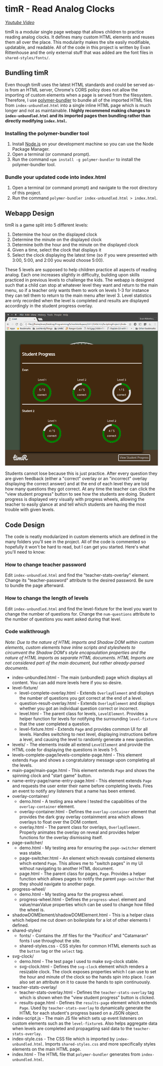 # timR - Read Analog Clocks

_[Youtube Video](https://youtu.be/-2rDyiZGWP8)_

timR is a modular single page webapp that allows children to practice reading analog clocks. It defines many custom HTML elements and reuses them all over the place. This modularity makes the site easily modifiable, updatable, and readable. All of the code in this project is written by Evan Rittenhouse and the only external stuff that was added are the font files in `shared-styles/fonts/`.

## Bundling timR

Even though timR uses the latest HTML standards and could be served as-is from an HTML server, Chrome's CORS policy does not allow the importing of custom elements when a page is served from the filesystem. Therefore, I use [polymer-bundler](https://github.com/Polymer/polymer-bundler) to bundle all of the imported HTML files from `index-unbundled.html` into a single inline HTML page which is much longer and not as maintainable. **I highly recommend making changes to `index-unbundled.html` and its imported pages then bundling rather than directly modifying `index.html`.**

### Installing the polymer-bundler tool

 1. Install [Node.js](https://nodejs.org/en/download/) on your development machine so you can use the Node Package Manager.
 2. Open a terminal (or command prompt).
 3. Run the command `npm install -g polymer-bundler` to install the polymer-bundler tool.

### Bundle your updated code into index.html

 1. Open a terminal (or command prompt) and navigate to the root directory of this project.
 2. Run the command `polymer-bundler index-unbundled.html > index.html`.

## Webapp Design

timR is a game split into 5 different levels:
 1. Determine the hour on the displayed clock
 2. Determine the minute on the displayed clock
 3. Determine both the hour and the minute on the displayed clock
 4. Given a time, select the clock that displays it
 5. Select the clock displaying the latest time (so if you were presented with 3:00, 5:00, and 2:00 you would choose 5:00).

These 5 levels are supposed to help children practice all aspects of reading analog. Each one increases slightly in difficulty, building upon skills practiced in previous levels to challenge the kids. The webapp is designed such that a child can stop at whatever level they want and return to the main menu, so if a teacher only wants them to work on levels 1-3 for instance they can tell them to return to the main menu after level 3. Level statistics are only recorded when the level is completed and results are displayed accordingly in the student progress overlay.

![levels 1-2 completed and 1-3 completed](img/results.png)

Students cannot lose because this is just practice. After every question they are given feedback (either a "correct" overlay or an "incorrect" overlay displaying the correct answer) and at the end of each level they are told how many questions they got correct. At any time the teacher can click the "view student progress" button to see how the students are doing. Student progress is displayed very visually with progress wheels, allowing the teacher to easily glance at and tell which students are having the most trouble with given levels.

## Code Design

The code is neatly modularized in custom elements which are defined in the many folders you'll see in the project. All of the code is commented so hopefully it won't be hard to read, but I can get you started. Here's what you'll need to know:

### How to change teacher password

Edit `index-unbundled.html` and find the "teacher-stats-overlay" element. Change its "teacher-password" attribute to the desired password. Be sure to bundle the page afterward.

### How to change the length of levels

Edit `index-unbundled.html` and find the level-fixture for the level you want to change the number of questions for. Change the `num-questions` attribute to the number of questions you want asked during that level.

### Code walkthrough

_Note: Due to the nature of HTML imports and Shadow DOM within custom elements, custom elements have inline scripts and stylesheets to circumvent the Shadow DOM's style encapsulation properties and the nature of HTML imports as separate HTML documents. HTML Imports are not considered part of the main document, but rather already-parsed documents._

 * index-unbundled.html - The main (unbundled) page which displays all content. You can add more levels here if you so desire.
 * level-fixture/
   * level-complete-overlay.html - Extends `OverlayElement` and displays the number of questions you got correct at the end of a level.
   * question-result-overlay.html - Extends `OverlayElement` and displays whether you got an individual question correct or incorrect.
   * level.html - The parent class for levels, `LevelElement`. Provides a helper function for levels for notifying the surrounding `level-fixture` that the user completed a question.
   * level-fixture.html - Extends `Page` and provides common UI for all levels. Handles switching to next level, displaying instructions before a level, and causing the level to randomly generate a new question.
 * levels/ - The elements inside all extend `LevelElement` and provide the HTML code for displaying the questions in levels 1-5.
 * levels-complete-page/levels-complete-page.html - This element extends `Page` and shows a congratulatory message upon completing all the levels.
 * main-page/main-page.html - This element extends `Page` and shows the spinning clock and "start game" button.
 * name-entry-page/name-entry-page.html - This element extends `Page` and requests the user enter their name before completing levels. Fires an event to notify any listeners that a name has been entered.
 * overlay-container/
   * demo.html - A testing area where I tested the capabilities of the `overlay-container` element.
   * overlay-container.html - Defines the `overlay-container` element that provides the dark gray overlay containment area which allows overlays to float over the DOM content.
   * overlay.html - The parent class for overlays, `OverlayElement`. Properly animates the overlay on reveal and provides helper functions for the overlay dismissing itself.
 * page-switcher/
   * demo.html - My testing area for ensuring the `page-switcher` element was stable.
   * page-switcher.html - An element which reveals contained elements which extend `Page`. This allows me to "switch pages" in my UI without navigating to another HTML document.
   * page.html - The parent class for pages, `Page`. Provides a helper function which allows pages to notify the parent `page-switcher` that they should navigate to another page.
 * progress-wheel/
   * demo.html - My testing area for the progress wheel.
   * progress-wheel.html - Defines the `progress-wheel` element and value/maxValue properties which can be used to change how filled the wheel is.
 * shadowDOMElement/shadowDOMElement.html - This is a helper class which helped me cut down on boilerplate for a lot of other elements I defined.
 * shared-styles/
   * fonts/ - Contains the .ttf files for the "Pacifico" and "Catamaran" fonts I use throughout the site.
   * shared-styles.css - CSS styles for common HTML elements such as the `button` tag or the `select` tag.
 * svg-clock/
   * demo.html - The test page I used to make svg-clock stable.
   * svg-clock.html - Defines the `svg-clock` element which renders a resizable clock. The clock exposes properties which I can use to set the hour and minute of the clock so the hands spin into place. I can also set an attribute on it to cause the hands to spin continuously.
 * teacher-stats-overlay/
   * teacher-stats-overlay.html - Defines the `teacher-stats-overlay` tag which is shown when the "view student progress" button is clicked.
   * results-page.html - Defines the `results-page` element which extends `Page`. Used by `teacher-stats-overlay` to dynamically generate the HTML for each student's progress based on a JSON object.
 * index-script.js - The main JS file which sets up event listeners on custom elements such as the `level-fixture`s. Also helps aggregate data when levels are completed and propagating said data to the `teacher-stats-overlay`.
 * index-style.css - The CSS file which is imported by `index-unbundled.html`. Imports `shared-styles.css` and more specifically styles elements on the main HTML page.
 * index.html - The HTML file that `polymer-bundler` generates from `index-unbundled.html`.